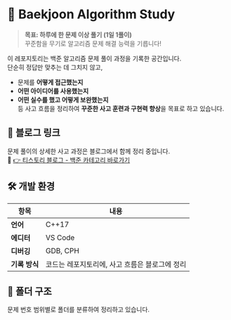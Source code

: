 # 🧠 Baekjoon Algorithm Study

> **목표: 하루에 한 문제 이상 풀기 (1일 1풀이)**  
> 꾸준함을 무기로 알고리즘 문제 해결 능력을 기릅니다!

이 레포지토리는 백준 알고리즘 문제 풀이 과정을 기록한 공간입니다.  
단순히 정답만 맞추는 데 그치지 않고,  
- 문제를 **어떻게 접근했는지**
- **어떤 아이디어를 사용했는지**
- **어떤 실수를 했고 어떻게 보완했는지**  
등 사고 흐름을 정리하여 **꾸준한 사고 훈련과 구현력 향상**을 목표로 하고 있습니다.





## 🔗 블로그 링크

문제 풀이의 상세한 사고 과정은 블로그에서 함께 정리 중입니다.  
📌 [👉 티스토리 블로그 - 백준 카테고리 바로가기](https://youjin43.tistory.com/category/%EB%B0%B1%EC%A4%80)






## 🛠️ 개발 환경

| 항목       | 내용                  |
|------------|-----------------------|
| **언어**    | C++17                 |
| **에디터**  | VS Code               |
| **디버깅**  | GDB, CPH  |
| **기록 방식** | 코드는 레포지토리에, 사고 흐름은 블로그에 정리 |





## 📁 폴더 구조

문제 번호 범위별로 폴더를 분류하여 정리하고 있습니다.
